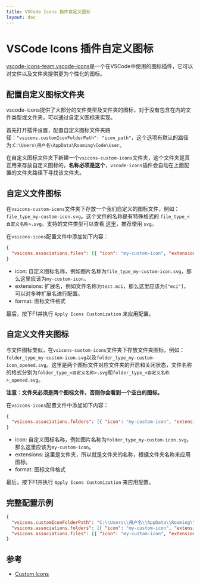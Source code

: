 ```yaml
---
title: VSCode Icons 插件自定义图标
layout: doc
---
```


# VSCode Icons 插件自定义图标

[vscode-icons-team.vscode-icons](https://marketplace.visualstudio.com/items?itemName=vscode-icons-team.vscode-icons)是一个在VSCode中使用的图标插件，它可以对文件以及文件夹提供更为个性化的图标。

## 配置自定义图标文件夹

vscode-icons提供了大部分的文件类型及文件夹的图标，对于没有包含在内的文件类型或文件夹，可以通过自定义图标来实现。

首先打开插件设置，配置自定义图标文件夹路径：`"vsicons.customIconFolderPath": "icon_path"`，这个选项有默认的路径为:`C:\Users\用户名\AppData\Roaming\Code\User`。

在自定义图标文件夹下新建一个`vsicons-custom-icons`文件夹，这个文件夹是真正用来存放自定义图标的，**名称必须是这个**，`vscode-icons`插件会自动在上面配置的文件夹路径下寻找该文件夹。

## 自定义文件图标

在`vsicons-custom-icons`文件夹下存放一个我们自定义的图标文件，例如：`file_type_my-custom-icon.svg`。这个文件的名称是有特殊格式的 `file_type_<自定义名称>.svg`。支持的文件类型可以查看 [这里](https://github.com/vscode-icons/vscode-icons/blob/master/src/models/extensions/fileFormat.ts)，推荐使用 `svg`。

在`vsicons-icons`配置文件中添加如下内容：

```json
{
  "vsicons.associations.files": [{ "icon": "my-custom-icon", "extensions": ["mci"], "format": "svg" }]
}
```

- icon: 自定义图标名称，例如图片名称为`file_type_my-custom-icon.svg`，那么这里应该为`my-custom-icon`。
- extensions: 扩展名，例如文件名称为`test.mci`，那么这里应该为`["mci"]`，可以对多种扩展名进行配置。
- format: 图标文件格式

最后，按下F1并执行 `Apply Icons Customization` 来应用配置。

## 自定义文件夹图标

与文件图标类似，在`vsicons-custom-icons`文件夹下存放文件夹图标，例如：`folder_type_my-custom-icon.svg`以及`folder_type_my-custom-icon_opened.svg`。这里是两个图标文件对应文件夹的开启和关闭状态，文件名称的格式分别为`folder_type_<自定义名称>.svg`和`folder_type_<自定义名称>_opened.svg`。

**注意：文件夹必须是两个图标文件，否则你会看到一个空白的图标。**

在`vsicons-icons`配置文件中添加如下内容：

```json
{
  "vsicons.associations.folders": [{ "icon": "my-custom-icon", "extensions": ["mcf"], "format": "svg" }]
}
```

- icon: 自定义图标名称，例如图片名称为`folder_type_my-custom-icon.svg`，那么这里应该为`my-custom-icon`。
- extensions: 这里是文件夹，所以就是文件夹的名称，根据文件夹名称来应用图标。
- format: 图标文件格式

最后，按下F1并执行 `Apply Icons Customization` 来应用配置。

## 完整配置示例

```json
{
  "vsicons.customIconFolderPath": "C:\\Users\\用户名\\AppData\\Roaming\\Code\\User",
  "vsicons.associations.folders": [{ "icon": "my-custom-icon", "extensions": ["mci"], "format": "svg" }],
  "vsicons.associations.files": [{ "icon": "my-custom-icon", "extensions": ["mci"], "format": "svg" }]
}
```

## 参考

- [Custom Icons](https://github.com/vscode-icons/vscode-icons/wiki/Custom)

